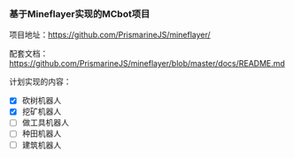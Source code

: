 ### 基于Mineflayer实现的MCbot项目

项目地址：<https://github.com/PrismarineJS/mineflayer/>

配套文档：<https://github.com/PrismarineJS/mineflayer/blob/master/docs/README.md>

计划实现的内容：

- [x] 砍树机器人
- [x] 挖矿机器人
- [ ] 做工具机器人
- [ ] 种田机器人
- [ ] 建筑机器人